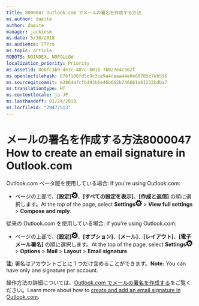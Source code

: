 ```yaml
---
title: 8000047 Outlook.com でメールの署名を作成する方法
ms.author: daeite
author: daeite
manager: jackiesm
ms.date: 5/30/2018
ms.audience: ITPro
ms.topic: article
ROBOTS: NOINDEX, NOFOLLOW
localization_priority: Priority
ms.assetid: 0ebfc3b9-de3c-487c-b01b-7b027e4c562f
ms.openlocfilehash: 876f186fd5c9c3ce9a4caaa44e0e60785c7eb596
ms.sourcegitcommit: e2864efcfb493b6e46b662b746661a61232bdba7
ms.translationtype: HT
ms.contentlocale: ja-JP
ms.lasthandoff: 01/24/2019
ms.locfileid: "29477513"
---
```

# <a name="how-to-create-an-email-signature"></a><span data-ttu-id="178b1-102">メールの署名を作成する方法</span><span class="sxs-lookup"><span data-stu-id="178b1-102">8000047 How to create an email signature in Outlook.com</span></span>

<span data-ttu-id="178b1-103">Outlook.com ベータ版を使用している場合: </span><span class="sxs-lookup"><span data-stu-id="178b1-103">If you're using Outlook.com:</span></span>
  
- <span data-ttu-id="178b1-104">ページの上部で、**[設定]**![[設定]](media/f4b2e798-fff1-4a14-931f-5677a4543b58.png)、**[すべての設定を表示]**、**[作成と返信]** の順に選択します。</span><span class="sxs-lookup"><span data-stu-id="178b1-104">At the top of the page, select **Settings**![Settings](media/f4b2e798-fff1-4a14-931f-5677a4543b58.png) \> **View full settings** \> **Compose and reply**.</span></span> 
    
<span data-ttu-id="178b1-105">従来の Outlook.com を使用している場合: </span><span class="sxs-lookup"><span data-stu-id="178b1-105">If you're using Outlook.com:</span></span>
  
- <span data-ttu-id="178b1-106">ページの上部で、**[設定]**![[設定]](media/f4b2e798-fff1-4a14-931f-5677a4543b58.png)、**[オプション]**、**[メール]**、**[レイアウト]**、**[電子メール署名]** の順に選択します。</span><span class="sxs-lookup"><span data-stu-id="178b1-106">At the top of the page, select **Settings**![Settings](media/f4b2e798-fff1-4a14-931f-5677a4543b58.png) \> **Options** \> **Mail** \> **Layout** \> **Email signature**.</span></span> 
    
 <span data-ttu-id="178b1-107">**注:** 署名はアカウントごとに 1 つだけ含めることができます。</span><span class="sxs-lookup"><span data-stu-id="178b1-107">**Note:** You can have only one signature per account.</span></span> 
  
<span data-ttu-id="178b1-108">操作方法の詳細については、[Outlook.com でメールの署名を作成する](https://go.microsoft.com/fwlink/p/?linkid=2001404&amp;clcid=0x409)をご覧ください。</span><span class="sxs-lookup"><span data-stu-id="178b1-108">Learn more about how to [create and add an email signature in Outlook.com](https://go.microsoft.com/fwlink/p/?linkid=2001404&amp;clcid=0x409).</span></span>
  

